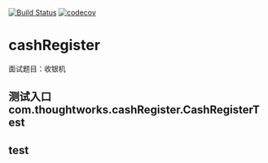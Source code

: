 
[![Build Status](https://travis-ci.org/pengttyy/cashRegister.svg?branch=master)](https://travis-ci.org/pengttyy/cashRegister)
[![codecov](https://codecov.io/gh/pengttyy/cashRegister/branch/master/graph/badge.svg)](https://codecov.io/gh/pengttyy/cashRegister)
# cashRegister
面试题目：收银机

## 测试入口 com.thoughtworks.cashRegister.CashRegisterTest

## test
